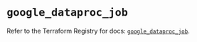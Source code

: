 # `google_dataproc_job`

Refer to the Terraform Registry for docs: [`google_dataproc_job`](https://registry.terraform.io/providers/hashicorp/google-beta/6.27.0/docs/resources/google_dataproc_job).
